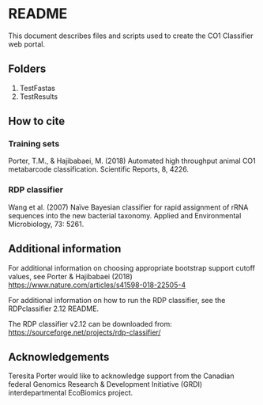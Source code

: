 # README

This document describes files and scripts used to create the CO1 Classifier web portal.

## Folders

1. TestFastas
2. TestResults

## How to cite

### Training sets

Porter, T.M., & Hajibabaei, M. (2018) Automated high throughput animal CO1 metabarcode classification. Scientific Reports, 8, 4226.

### RDP classifier

Wang et al. (2007) Naïve Bayesian classifier for rapid assignment of rRNA sequences into the new bacterial taxonomy. Applied and Environmental Microbiology, 73: 5261.

## Additional information

For additional information on choosing appropriate bootstrap support cutoff values, see Porter & Hajibabaei (2018) https://www.nature.com/articles/s41598-018-22505-4

For additional information on how to run the RDP classifier, see the RDPclassifier 2.12 README.

The RDP classifier v2.12 can be downloaded from: https://sourceforge.net/projects/rdp-classifier/

## Acknowledgements

Teresita Porter would like to acknowledge support from the Canadian federal Genomics Research & Development Initiative (GRDI) interdepartmental EcoBiomics project.
